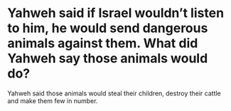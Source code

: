 # Yahweh said if Israel wouldn’t listen to him, he would send dangerous animals against them. What did Yahweh say those animals would do?

Yahweh said those animals would steal their children, destroy their cattle and make them few in number.
